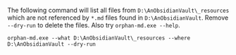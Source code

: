 The following command will list all files from `D:\AnObsidianVault\_resources` which are not referenced by `*.md` files found in `D:\AnObsidianVault`.
Remove `--dry-run` to delete the files.
Also try `orphan-md.exe --help`.

```
orphan-md.exe --what D:\AnObsidianVault\_resources --where D:\AnObsidianVault --dry-run
```
